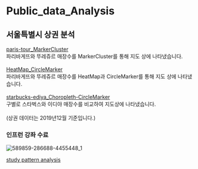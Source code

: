 # Public_data_Analysis
## 서울특별시 상권 분석
[paris-tour_MarkerCluster](https://pmjuu.github.io/Public_data_Analysis/paris-tour_MarkerCluster.html)   
파리바게뜨와 뚜레쥬르 매장수를 MarkerCluster를 통해 지도 상에 나타냈습니다.
<br><br>
[HeatMap_CircleMarker](https://pmjuu.github.io/Public_data_Analysis/HeatMap_CircleMarker.html)   
파리바게뜨와 뚜레쥬르 매장수를 HeatMap과 CircleMarker를 통해 지도 상에 나타냈습니다.
<br><br>
[starbucks-ediya_Choropleth-CircleMarker](https://pmjuu.github.io/Public_data_Analysis/starbucks-ediya_Choropleth-CircleMarker.html)   
구별로 스타벅스와 이디야 매장수를 비교하여 지도상에 나타냈습니다.
<br><br>
(상권 데이터는 2019년12월 기준입니다.)
### 인프런 강좌 수료
![589859-286688-4455448_1](https://user-images.githubusercontent.com/50537876/125959465-c6d2b5e5-034b-489f-9b33-4f27e625a39e.jpg)

[study pattern analysis](https://pmjuu.github.io/Public_data_Analysis/study_pattern_analysis.html)
